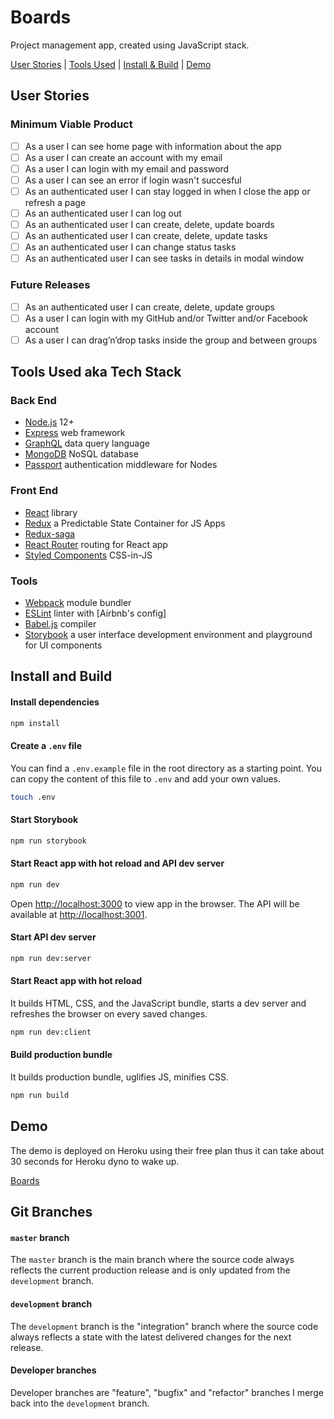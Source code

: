 # Boards

Project management app, created using JavaScript stack.

[User Stories](#user-stories) | [Tools Used](#tools-used-aka-tech-stack) | [Install & Build](#install-and-build) | [Demo](#demo)


## User Stories

### Minimum Viable Product

- [ ] As a user I can see home page with information about the app
- [ ] As a user I can create an account with my email
- [ ] As a user I can login with my email and password
- [ ] As a user I can see an error if login wasn't succesful
- [ ] As an authenticated user I can stay logged in when I close the app or refresh a page
- [ ] As an authenticated user I can log out
- [ ] As an authenticated user I can create, delete, update boards
- [ ] As an authenticated user I can create, delete, update tasks
- [ ] As an authenticated user I can change status tasks
- [ ] As an authenticated user I can see tasks in details in modal window

### Future Releases

- [ ] As an authenticated user I can create, delete, update groups
- [ ] As a user I can login with my GitHub and/or Twitter and/or Facebook account
- [ ] As a user I can drag’n’drop tasks inside the group and between groups

## Tools Used aka Tech Stack

### Back End

- [Node.js](https://nodejs.org/en/) 12+
- [Express](https://expressjs.com/) web framework
- [GraphQL](http://graphql.org/) data query language
- [MongoDB](https://www.mongodb.com/) NoSQL database
- [Passport](http://www.passportjs.org/) authentication middleware for Nodes

### Front End

- [React](https://facebook.github.io/react/) library
- [Redux](https://redux.js.org/) a Predictable State Container for JS Apps
- [Redux-saga](https://redux-saga.js.org/)
- [React Router](https://reacttraining.com/react-router/) routing for React app
- [Styled Components](https://www.styled-components.com/) CSS-in-JS

### Tools

- [Webpack](https://webpack.js.org/) module bundler
- [ESLint](http://eslint.org/) linter with [Airbnb's config]
- [Babel.js](https://babeljs.io/) compiler
- [Storybook](https://storybook.js.org/) a user interface development environment and playground for UI components

## Install and Build

#### Install dependencies

``` bash
npm install
```

#### Create a `.env` file

You can find a `.env.example` file in the root directory as a starting point. You can copy the content of this file to `.env` and add your own values.

``` bash
touch .env
```

#### Start Storybook

```bash
npm run storybook
```

#### Start React app with hot reload and API dev server

``` bash
npm run dev
```

Open [http://localhost:3000](http://localhost:3000) to view app in the browser.
The API will be available at [http://localhost:3001](http://localhost:3001).

#### Start API dev server

``` bash
npm run dev:server
```

#### Start React app with hot reload

It builds HTML, CSS, and the JavaScript bundle, starts a dev server and refreshes the browser on every saved changes.

``` bash
npm run dev:client
```

#### Build production bundle

It builds production bundle, uglifies JS, minifies CSS.

``` bash
npm run build
```

## Demo

The demo is deployed on Heroku using their free plan thus it can take about 30 seconds for Heroku dyno to wake up.

[Boards](https://boards-ostefani.herokuapp.com/)

## Git Branches

#### `master` branch

The `master` branch is the main branch where the source code always reflects the current production release and is only updated from the `development` branch.

#### `development` branch

The `development` branch is the "integration" branch where the source code always reflects a state with the latest delivered changes for the next release.

#### Developer branches

Developer branches are "feature", "bugfix" and "refactor" branches I merge back into the `development` branch.
